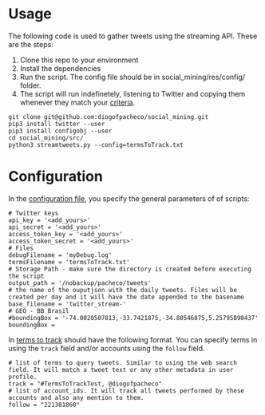 # Usage
The following code is used to gather tweets using the streaming API. These are the steps:

 1. Clone this repo to your environment
 2. Install the dependencies
 3. Run the script. The config file should be in social_mining/res/config/ folder.
 4. The script will run indefinetely, listening to Twitter and copying them whenever they match your [criteria](#configuration). 
```
git clone git@github.com:diogofpacheco/social_mining.git
pip3 install twitter --user
pip3 install configobj --user
cd social_mining/src/
python3 streamtweets.py --config=termsToTrack.txt
```
# Configuration

In the [configuration file](https://github.com/diogofpacheco/social_mining/blob/main/res/config/config-example.txt), you specify the general parameters of of scripts:
```
# Twitter keys
api_key = '<add_yours>'
api_secret = '<add_yours>'
access_token_key = '<add_yours>'
access_token_secret = '<add_yours>'
# Files
debugFilename = 'myDebug.log'
termsFilename = 'termsToTrack.txt'
# Storage Path - make sure the directory is created before executing the script
output_path = '/nobackup/pacheco/tweets'
# the name of the ouputjson with the daily tweets. Files will be created per day and it will have the date appended to the basename
base_filename = 'twitter_stream-'
# GEO - BB Brasil
#boundingBox = '-74.0020507813,-33.7421875,-34.80546875,5.25795898437'
boundingBox = 
```

In [terms to track](https://github.com/diogofpacheco/social_mining/blob/main/res/terms/termsToTrack.txt) should have the following format. You can specify terms in using the `track` field and/or accounts using the `follow` field.
```
# list of terms to query tweets. Similar to using the web search field. It will match a tweet text or any other metadata in user profile.
track = "#TermsToTrackTest, @diogofpacheco"
# list of account_ids. It will track all tweets performed by these accounts and also any mention to them.
follow = "221381860"
```

